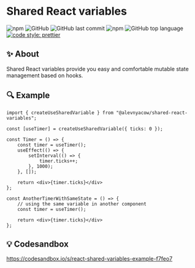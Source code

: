 # Shared React variables

![npm](https://img.shields.io/npm/v/@alevnyacow/shared-react-variables)
![GitHub](https://img.shields.io/github/license/alevnyacow/shared-react-variables)
![GitHub last commit](https://img.shields.io/github/last-commit/alevnyacow/shared-react-variables)
![npm](https://img.shields.io/npm/dm/@alevnyacow/shared-react-variables)
![GitHub top language](https://img.shields.io/github/languages/top/alevnyacow/shared-react-variables)
[![code style: prettier](https://img.shields.io/badge/code_style-prettier-ff69b4.svg?style=flat-square)](https://github.com/prettier/prettier)

## ✨ **About**

Shared React variables provide you easy and comfortable mutable state management based on hooks.

## 🔍 **Example**

```tsx
import { createUseSharedVariable } from "@alevnyacow/shared-react-variables"; 

const [useTimer] = createUseSharedVariable({ ticks: 0 });

const Timer = () => {
    const timer = useTimer();
    useEffect(() => {
        setInterval(() => {
            timer.ticks++;
        }, 1000);
    }, []);

    return <div>{timer.ticks}</div>
};

const AnotherTimerWithSameState = () => {
    // using the same variable in another component
    const timer = useTimer();

    return <div>{timer.ticks}</div>
};
```

## 💡 **Codesandbox**

https://codesandbox.io/s/react-shared-variables-example-f7feo7